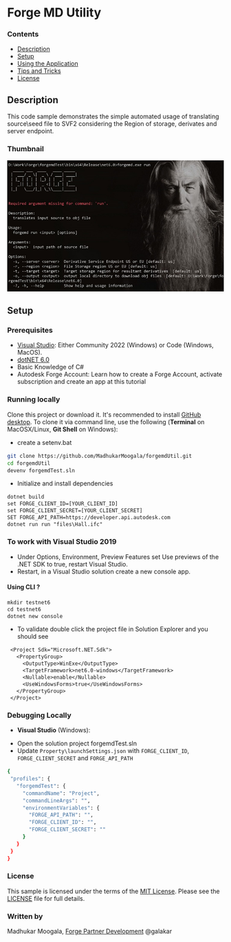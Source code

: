 
# Forge MD Utility

### Contents

* [Description](#description)
* [Setup](#setup)
* [Using the Application](#using-the-application)
* [Tips and Tricks](#tips-and-tricks)
* [License](#license)

## Description

This code sample demonstrates the simple automated usage of translating source\seed file to SVF2 considering the Region of storage, derivates and server endpoint.

### Thumbnail

![Thumbnail](https://github.com/MadhukarMoogala/forgemdUtil/blob/master/thumbnail.JPG)

## Setup

### Prerequisites
* [Visual Studio](https://code.visualstudio.com/): Either Community 2022 (Windows) or Code (Windows, MacOS).
* [dotNET 6.0](https://dotnet.microsoft.com/en-us/download/dotnet/6.0)
* Basic Knowledge of C#
* Autodesk Forge Account: Learn how to create a Forge Account, activate subscription and create an app at this tutorial

### Running locally
Clone this project or download it. It's recommended to install [GitHub desktop](https://desktop.github.com/). To clone it via command line, use the following (**Terminal** on MacOSX/Linux, **Git Shell** on Windows):
- create a setenv.bat
```bash
git clone https://github.com/MadhukarMoogala/forgemdUtil.git
cd forgemdUtil
devenv forgemdTest.sln
```
- Initialize and install dependencies

```
dotnet build
set FORGE_CLIENT_ID=[YOUR_CLIENT_ID]
set FORGE_CLIENT_SECRET=[YOUR_CLIENT_SECRET]
SET FORGE_API_PATH=https://developer.api.autodesk.com
dotnet run run "files\Hall.ifc"
```
### To work with Visual Studio 2019

- Under Options, Environment, Preview Features set Use previews of the .NET SDK to true, restart Visual Studio.
- Restart, in a Visual Studio solution create a new console app.

#### Using CLI ?

```
mkdir testnet6
cd testnet6
dotnet new console
```
- To validate double click the project file in Solution Explorer and you should see

```
 <Project Sdk="Microsoft.NET.Sdk">    
   <PropertyGroup>
     <OutputType>WinExe</OutputType>
     <TargetFramework>net6.0-windows</TargetFramework>
     <Nullable>enable</Nullable>
     <UseWindowsForms>true</UseWindowsForms>
   </PropertyGroup>    
 </Project>
```
### Debugging Locally
* **Visual Studio** (Windows):
 - Open the solution project forgemdTest.sln
 - Update `Property\launchSettings.json` with `FORGE_CLIENT_ID`, `FORGE_CLIENT_SECRET` and `FORGE_API_PATH`
 ```bash
 {
  "profiles": {
    "forgemdTest": {
      "commandName": "Project",
      "commandLineArgs": "",
      "environmentVariables": {
        "FORGE_API_PATH": "",
        "FORGE_CLIENT_ID": "",
        "FORGE_CLIENT_SECRET": ""
      }
    }
  }
}
 ```

### License

This sample is licensed under the terms of the [MIT License](http://opensource.org/licenses/MIT). Please see the [LICENSE](https://github.com/MadhukarMoogala/forgemdUtil/blob/master/LICENSE) file for full details.

### Written by

Madhukar Moogala, [Forge Partner Development](http://forge.autodesk.com/) @galakar

